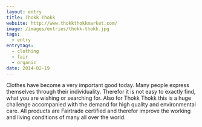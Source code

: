```yaml
---
layout: entry
title: Thokk Thokk
website: http://www.thokkthokkmarket.com/
image: /images/entries/thokk-thokk.jpg
tags:
  - entry
entrytags:
  - clothing
  - fair
  - organic
date: 2014-02-19
---
```


Clothes have become a very important good today. Many people express themselves through their individuality. Therefor it is not easy to exactly find, what you are wishing or searching for. Also for Thokk Thokk this is a huge challenge accompanied with the demand for high quality and environmental care. All products are Fairtrade certified and therefor improve the working and living conditions of many all over the world.
